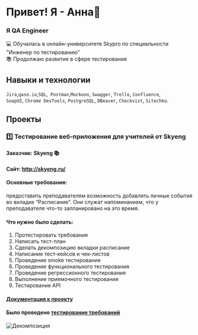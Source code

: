 # Привет! Я - Анна👋

### Я QA Engineer

💻 Обучалась в онлайн-университете Skypro по специальности "Инженер по тестированию" <br>
📚 Продолжаю развитие в сфере тестирования

## Навыки и технологии
``Jira``,``qase.io``,``SQL``,`` Postman``,``Mockoon``, ``Swagger``, ``Trello``, ``Confluence``, <br>
``SoapUI``, ``Chrome DevTools``, ``PostgreSQL``, ``DBeaver``, ``Checkvist``, ``Sitechko``.

## Проекты

### 1️⃣ Тестирование веб-приложения для учителей от Skyeng <br>

#### Заказчик: Skyeng 📚 <br>
#### Сайт: http://skyeng.ru/ <br>
#### Основные требования: 
предоставить преподавателям возможность добавлять личные события во вкладке “Расписание”. Они служат напоминанием, что у преподавателя что-то запланировано на это время. <br>
#### Что нужно было сделать: <br>
1. Протестировать требования <br>
2. Написать тест-план <br>
3. Сделать декомпозицию вкладки расписание <br>
4. Написание тест-кейсов и чек-листов <br>
5. Проведение smoke тестирования <br>
6. Проведение функционального тестирования <br>
7. Проведение регрессионного тестирования <br>
8. Выполнение приемочного тестирования <br>
9. Тестирование API <br>

#### [Документация к проекту](https://docs.google.com/document/d/1KwkCh_gRAfiC7G064XySrrjeC8QjsXxQB1HDDupdY1Q/edit?usp=sharing)

#### Было проведено [тестирование требований](https://docs.google.com/document/d/16epjLObPLmSWFnM1wbYbG_3lDmCdzyGLICrPEM8CyhQ/edit?usp=sharing)

![Декомпозиция](/Users/anetteburova/Desktop/Miro.jpg)


